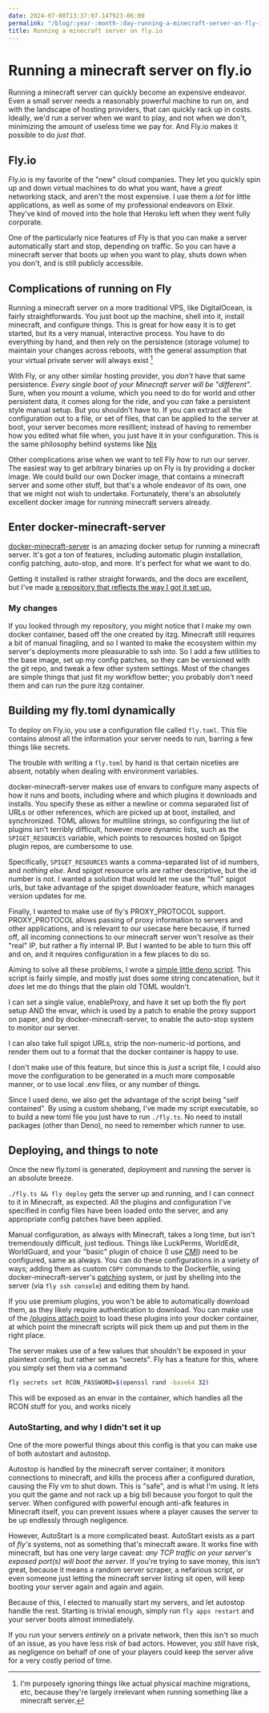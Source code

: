 ```yaml
---
date: 2024-07-08T13:37:07.147923-06:00
permalink: "/blog/:year-:month-:day-running-a-minecraft-server-on-fly-io"
title: Running a minecraft server on fly.io
---
```


# Running a minecraft server on fly.io

Running a minecraft server can quickly become an expensive endeavor. Even a small server needs a reasonably powerful machine to run on, and with the landscape of hosting providers, that can quickly rack up in costs. Ideally, we'd run a server when we want to play, and not when we don't, minimizing the amount of useless time we pay for. And Fly.io makes it possible to do _just that_.

## Fly.io

Fly.io is my favorite of the "new" cloud companies. They let you quickly spin up and down virtual machines to do what you want, have a _great_ networking stack, and aren't the most expensive. I use them a _lot_ for little applications, as well as some of my professional endeavors on Elixir. They've kind of moved into the hole that Heroku left when they went fully corporate.

One of the particularly nice features of Fly is that you can make a server automatically start and stop, depending on traffic. So you can have a minecraft server that boots up when you want to play, shuts down when you don't, and is still publicly accessible.

## Complications of running on Fly

Running a minecraft server on a more traditional VPS, like DigitalOcean, is fairly straightforwards. You just boot up the machine, shell into it, install minecraft, and configure things. This is great for how easy it is to get started, but its a very manual, interactive process. You have to do everything by hand, and then rely on the persistence (storage volume) to maintain your changes across reboots, with the general assumption that your virtual private server will always exist [^1]

With Fly, or any other similar hosting provider, you _don't_ have that same persistence. _Every single boot of your Minecraft server will be "different"_. Sure, when you mount a volume, which you need to do for world and other persistent data, it comes along for the ride, and you _can_ fake a persistent style manual setup. But you shouldn't have to. If you can extract all the configuration out to a file, or set of files, that can be applied to the server at boot, your server becomes more resillient; instead of having to remember how you edited what file when, you just have it in your configuration. This is the same philosophy behind systems like [Nix](https://nixos.org)

Other complications arise when we want to tell Fly _how_ to run our server. The easiest way to get arbitrary binaries up on Fly is by providing a docker image. We could build our own Docker image, that contains a minecraft server and some other stuff, but that's a whole endeavor of its own, one that we might not wish to undertake. Fortunately, there's an absolutely excellent docker image for running minecraft servers already.

## Enter docker-minecraft-server

[docker-minecraft-server](https://docker-minecraft-server.readthedocs.io/en/latest/) is an amazing docker setup for running a minecraft server. It's got a ton of features, including automatic plugin installation, config patching, auto-stop, and more. It's perfect for what we want to do.

Getting it installed is rather straight forwards, and the docs are excellent, but I've made [a repository that reflects the way I got it set up.](https://github.com/paradox460/minecraft-dedi-server)


### My changes

If you looked through my repository, you might notice that I make my own docker container, based off the one created by itzg. Minecraft still requires a bit of manual finagling, and so I wanted to make the ecosystem within my server's deployments more pleasurable to ssh into. So I add a few utilities to the base image, set up my config patches, so they can be versioned with the git repo, and tweak a few other system settings. Most of the changes are simple things that just fit _my_ workflow better; you probably don't need them and can run the pure itzg container.

## Building my fly.toml dynamically

To deploy on Fly.io, you use a configuration file called `fly.toml`. This file contains almost all the information your server needs to run, barring a few things like secrets.

The trouble with writing a `fly.toml` by hand is that certain niceties are absent, notably when dealing with environment variables.

docker-minecraft-server makes use of envars to configure many aspects of how it runs and boots, including where and which plugins it downloads and installs. You specify these as either a newline or comma separated list of URLs or other references, which are picked up at boot, installed, and synchronized. TOML allows for multiline strings, so configuring the list of plugins isn't terribly difficult, however more dynamic lists, such as the `SPIGET_RESOURCES` variable, which points to resources hosted on Spigot plugin repos, are cumbersome to use.

Specifically, `SPIGET_RESOURCES` wants a comma-separated list of id numbers, and _nothing else_. And spigot resource urls are rather descriptive, but the id number is not. I wanted a solution that would let me use the "full" spigot urls, but take advantage of the spiget downloader feature, which manages version updates for me.

Finally, I wanted to make use of fly's PROXY_PROTOCOL support. PROXY_PROTOCOL allows passing of proxy information to servers and other applications, and is relevant to our usecase here because, if turned off, all incoming connections to our minecraft server won't resolve as their "real" IP, but rather a fly internal IP. But I wanted to be able to turn this off and on, and it requires configuration in a few places to do so.

Aiming to solve all these problems, I wrote a [simple little deno script](https://github.com/paradox460/minecraft-dedi-server/blob/f8646c983d9264c16b7dfd5f9f76f72ed1015a63/fly.ts). This script is fairly simple, and mostly just does some string concatenation, but it _does_ let me do things that the plain old TOML wouldn't.

I can set a single value, enableProxy, and have it set up both the fly port setup AND the envar, which is used by a patch to enable the proxy support on paper, and by docker-minecraft-server, to enable the auto-stop system to monitor our server.

I can also take full spigot URLs, strip the non-numeric-id portions, and render them out to a format that the docker container is happy to use.

I don't make use of this feature, but since this is _just_ a script file, I could also move the configuration to be generated in a much more composable manner, or to use local .env files, or any number of things.

Since I used deno, we also get the advantage of the script being "self contained". By using a custom shebang, I've made my script executable, so to build a new toml file you just have to run `./fly.ts`. No need to install packages (other than Deno), no need to remember which runner to use.

## Deploying, and things to note

Once the new fly.toml is generated, deployment and running the server is an absolute breeze.

`./fly.ts && fly deploy` gets the server up and running, and I can connect to it in Minecraft, as expected. All the plugins and configuration I've specified in config files have been loaded onto the server, and any appropriate config patches have been applied.

Manual configuration, as always with Minecraft, takes a long time, but isn't tremendously difficult, just tedious. Things like LuckPerms, WorldEdit, WorldGuard, and your "basic" plugin of choice (I use [CMI](https://www.zrips.net/cmi/)) need to be configured, same as always. You can do these configurations in a variety of ways; adding them as custom `COPY` commands to the Dockerfile, using docker-minecraft-server's [patching](https://docker-minecraft-server.readthedocs.io/en/latest/configuration/interpolating/#patching-existing-files) system, or just by shelling into the server (via `fly ssh console`) and editing them by hand.

If you use premium plugins, you won't be able to automatically download them, as they likely require authentication to download. You can make use of the [/plugins attach point](https://docker-minecraft-server.readthedocs.io/en/latest/mods-and-plugins/#optional-plugins-mods-and-config-attach-points) to load these plugins into your docker container, at which point the minecraft scripts will pick them up and put them in the right place.

The server makes use of a few values that shouldn't be exposed in your plaintext config, but rather set as "secrets". Fly has a feature for this, where you simply set them via a command

```bash
fly secrets set RCON_PASSWORD=$(openssl rand -base64 32)
```

This will be exposed as an envar in the container, which handles all the RCON stuff for you, and works nicely

### AutoStarting, and why I didn't set it up

One of the more powerful things about this config is that you can make use of both autostart and autostop.

Autostop is handled by the minecraft server container; it monitors connections to minecraft, and kills the process after a configured duration, causing the Fly vm to shut down. This is "safe", and is what I'm using. It lets you quit the game and not rack up a big bill because you forgot to quit the server. When configured with powerful enough anti-afk features in Minecraft itself, you can prevent issues where a player causes the server to be up endlessly through negligence.

However, AutoStart is a more complicated beast. AutoStart exists as a part of _fly's_ systems, not as something that's minecraft aware. It works fine with minecraft, but has one very large caveat: _any TCP traffic on your server's exposed port(s) will boot the server_. If you're trying to save money, this isn't great, because it means a random server scraper, a nefarious script, or even someone just letting the minecraft server listing sit open, will keep booting your server again and again and again.

Because of this, I elected to manually start my servers, and let autostop handle the rest. Starting is trivial enough, simply run `fly apps restart` and your server boots almost immediately.

If you run your servers _entirely_ on a private network, then this isn't so much of an issue, as you have less risk of bad actors. However, you _still_ have risk, as negligence on behalf of one of your players could keep the server alive for a very costly period of time.


[^1]: I'm purposely ignoring things like actual physical machine migrations, etc, because they're largely irrelevant when running something like a minecraft server.
